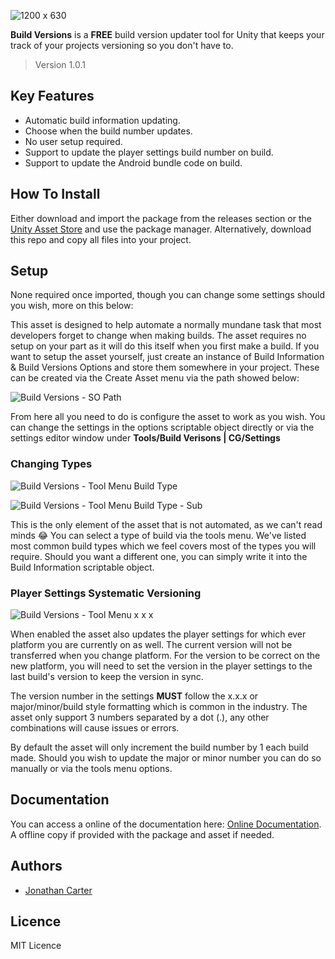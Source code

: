 ![1200 x 630](https://user-images.githubusercontent.com/33253710/154307723-86ec5f2b-d1a2-4eeb-a696-a17c93e4aaf6.jpg)

<b>Build Versions</b> is a <b>FREE</b> build version updater tool for Unity that keeps your track of your projects versioning so you don't have to. 
> Version 1.0.1

## Key Features
- Automatic build information updating.
- Choose when the build number updates.
- No user setup required.
- Support to update the player settings build number on build.
- Support to update the Android bundle code on build.

## How To Install
Either download and import the package from the releases section or the <a href="https://assetstore.unity.com/packages/tools/utilities/build-versions-cg-205184">Unity Asset Store</a> and use the package manager. Alternatively, download this repo and copy all files into your project. 

## Setup
None required once imported, though you can change some settings should you wish, more on this below:

This asset is designed to help automate a normally mundane task that most developers forget to change when making builds. The asset requires no setup on your part as it will do this itself when you first make a build. If you want to setup the asset yourself, just create an instance of Build Information & Build Versions Options and store them somewhere in your project. These can be created via the Create Asset menu via the path showed below:

![Build Versions - SO Path](https://user-images.githubusercontent.com/33253710/154333356-804a1fe1-d763-4f93-84c1-1b0c2406c6e9.png)

From here all you need to do is configure the asset to work as you wish. You can change the settings in the options scriptable object directly or via the settings editor window under <b>Tools/Build Verisons | CG/Settings</b>

### Changing Types

![Build Versions - Tool Menu Build Type](https://user-images.githubusercontent.com/33253710/154333394-6eb98a97-b262-4ea7-9833-92ef288835d0.png)

![Build Versions - Tool Menu Build Type - Sub](https://user-images.githubusercontent.com/33253710/154333406-8e5fade2-8e4d-474e-8232-f3326b3b65b5.png)


This is the only element of the asset that is not automated, as we can't read minds 😂 You can select a type of build via the tools menu. We've listed most common build types which we feel covers most of the types you will require. Should you want a different one, you can simply write it into the Build Information scriptable object.

### Player Settings Systematic Versioning

![Build Versions - Tool Menu x x x](https://user-images.githubusercontent.com/33253710/154333445-897da4e7-8b03-4c61-9b12-449e675414a7.png)

When enabled the asset also updates the player settings for which ever platform you are currently on as well. The current version will not be transferred when you change platform. For the version to be correct on the new platform, you will need to set the version in the player settings to the last build's version to keep the version in sync. 

The version number in the settings **MUST** follow the x.x.x or major/minor/build style formatting which is common in the industry. The asset only support 3 numbers separated by a dot (.), any other combinations will cause issues or errors. 

By default the asset will only increment the build number by 1 each build made. Should you wish to update the major or minor number you can do so manually or via the tools menu options.


## Documentation
You can access a online of the documentation here: <a href="https://carter.games/buildversions">Online Documentation</a>. A offline copy if provided with the package and asset if needed. 

## Authors
- <a href="https://github.com/JonathanMCarter">Jonathan Carter</a>

## Licence
MIT Licence
